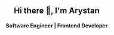 <h2 align="center">Hi there 👋, I'm Arystan 
</h2>

<h4 align="center" >Software Engineer | Frontend Developer</h3>
